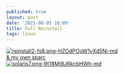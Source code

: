 ```yaml
---
published: true
layout: post
date: '2021-08-05 16:09'
title: Full Reinstall
tags: linux 
---
```

[![reinstall2-fs8.png-HZOdPOoW1vXd5Ni-md](https://i.imgur.com/h50c8qel.png)](https://i.imgur.com/h50c8qe.png)  
[& my own sparc](https://learn.adafruit.com/build-your-own-sparc-with-qemu-and-solaris)  
[![solaris7.png-9t18Mt8J6kcbHWh-md](https://i.imgur.com/K9IQaXal.png)](https://i.imgur.com/K9IQaXa.png)

